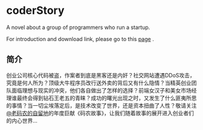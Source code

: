 coderStory
==========

A novel about a group of programmers who run a startup.

For introduction and download link, please go to this [page](https://coderlmn.github.io/coderStory/) .

简介
-----------
创业公司核心代码被盗，作案者到底是黑客还是内奸？社交网站遭遇DDoS攻击，究竟是何人所为？顶级大牛程序员改行送外卖的背后又有什么隐情？当精英创业团队面临理想与现实的冲突，他们各自做出了怎样的选择？前端女汉子和美女市场经理谁最终会得到钻石王老五的青睐？成功的曙光出现之时，又发生了什么匪夷所思的事情？当一切尘埃落定后，是技术改变了世界，还是资本扭曲了人性？敬请关注<a href="http://weibo.com/ned11" target="blank">@老码农的自留地</a>的年度巨献《码农故事》，让我们随着故事的展开进入创业者们的内心世界...
